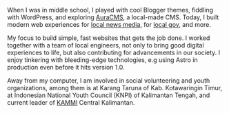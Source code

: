 When I was in middle school, I played with cool Blogger themes, fiddling with WordPress, and exploring [AuraCMS](https://github.com/auracms/AuraCMS), a local-made CMS. Today, I built modern web experiences for [local news media](https://www.tintaborneo.com/), for [local gov](https://mpp.kotimkab.go.id/), and more.

My focus to build simple, fast websites that gets the job done. I worked together with a team of local engineers, not only to bring good digital experiences to life, but also contributing for advancements in our society. I enjoy tinkering with bleeding-edge technologies, e.g using Astro in production even before it hits version 1.0.

Away from my computer, I am involved in social volunteering and youth organizations, among them is at Karang Taruna of Kab. Kotawaringin Timur, at Indonesian National Youth Council (KNPI) of Kalimantan Tengah, and current leader of [KAMMI](https://kammi.id/) Central Kalimantan.
